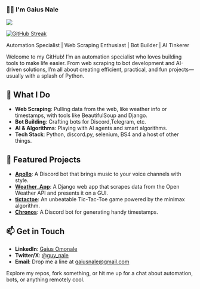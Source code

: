 <h3 align="left">👋🏾 I'm Gaius Nale</h3> 

 ![](https://komarev.com/ghpvc/?username=GaiusNale&color=blue)

[![GitHub Streak](https://streak-stats.demolab.com?user=GaiusNale&theme=dark)](https://git.io/streak-stats)

Automation Specialist | Web Scraping Enthusiast | Bot Builder | AI Tinkerer

Welcome to my GitHub! I’m an automation specialist who loves building tools to make life easier. From web scraping to bot development and AI-driven solutions, I’m all about creating efficient, practical, and fun projects—usually with a splash of Python.

## 🔧 What I Do
- **Web Scraping**: Pulling data from the web, like weather info or timestamps, with tools like BeautifulSoup and Django.
- **Bot Building**: Crafting bots for Discord,Telegram, etc.
- **AI & Algorithms**: Playing with AI agents and smart algorithms.
- **Tech Stack**: Python, discord.py, selenium, BS4 and a host of other things.

## 🌟 Featured Projects
- **[Apollo](https://github.com/GaiusNale/Apollo)**: A Discord bot that brings music to your voice channels with style.
- **[Weather_App](https://github.com/GaiusNale/Weather_App)**: A Django web app that scrapes data from the Open Weather API and presents it on a GUI.
- **[tictactoe](https://github.com/GaiusNale/tictactoe)**: An unbeatable Tic-Tac-Toe game powered by the minimax algorithm.
- **[Chronos](https://github.com/GaiusNale/Chronos)**: A Discord bot for generating handy timestamps.

## 📫 Get in Touch
- **LinkedIn**: [Gaius Omonale](https://linkedin.com/in/gaius-omonale-23652328b)
- **Twitter/X**: [@guy_nale](https://twitter.com/guy_nale)
- **Email**: Drop me a line at gaiusnale@gmail.com

Explore my repos, fork something, or hit me up for a chat about automation, bots, or anything remotely cool.
